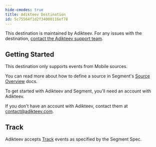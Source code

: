 ```yaml
---
hide-cmodes: true
title: Adikteev Destination
id: 5c75564f1d2f34000116ef78
---
```

This destination is maintained by Adikteev. For any issues with the destination, [contact the Adikteev support team](mailto:contact@adikteev.com).


## Getting Started

This destination only supports events from Mobile sources.

You can read more about how to define a source in Segment's [Source Overview](/docs/connections/sources/#what-is-a-source) docs.

To get started with Adikteev and Segment, you'll need an account with Adikteev.

If you don't have an account with Adikteev, contact them at [contact@adikteev.com](mailto:contact@adikteev.com).

## Track

Adikteev accepts [Track](/docs/connections/spec/track/) events as specified by the Segment Spec.
